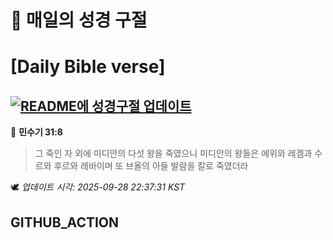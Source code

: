 # 🙏 매일의 성경 구절
# [Daily Bible verse]
## [![README에 성경구절 업데이트](https://github.com/DONGSUKA/first_test/actions/workflows/update-readme-bible.yml/badge.svg)](https://github.com/DONGSUKA/first_test/actions/workflows/update-readme-bible.yml)
<!-- START_BIBLE_VERSE -->
📖 **민수기 31:8**
> 그 죽인 자 외에 미디안의 다섯 왕을 죽였으니 미디안의 왕들은 에위와 레겜과 수르와 후르와 레바이며 또 브올의 아들 발람을 칼로 죽였더라

🕊️ _업데이트 시각: 2025-09-28 22:37:31 KST_
  <!-- END_BIBLE_VERSE -->
## GITHUB_ACTION
